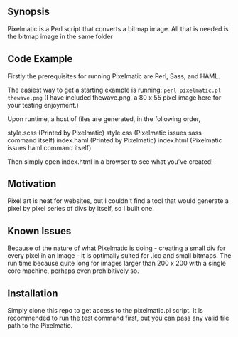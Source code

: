 ## Synopsis

Pixelmatic is a Perl script that converts a bitmap image. All that is needed is the bitmap image in the same folder

## Code Example

Firstly the prerequisites for running Pixelmatic are Perl, Sass, and HAML.

The easiest way to get a starting example is running: `perl pixelmatic.pl thewave.png` (I have included thewave.png, a 80 x 55 pixel image here for your testing enjoyment.)

Upon runtime, a host of files are generated, in the following order,

style.scss (Printed by Pixelmatic)
style.css (Pixelmatic issues sass command itself)
index.haml (Printed by Pixelmatic)
index.html (Pixelmatic issues haml command itself)

Then simply open index.html in a browser to see what you've created!

## Motivation

Pixel art is neat for websites, but I couldn't find a tool that would generate a pixel by pixel series of divs by itself, so I built one.

## Known Issues

Because of the nature of what Pixelmatic is doing - creating a small div for every pixel in an image - it is optimally suited for .ico and small bitmaps. The run time because quite long for images larger than 200 x 200 with a single core machine, perhaps even prohibitively so. 

## Installation

Simply clone this repo to get access to the pixelmatic.pl script. It is recommended to run the test command first, but you can pass any valid file path to the Pixelmatic.

